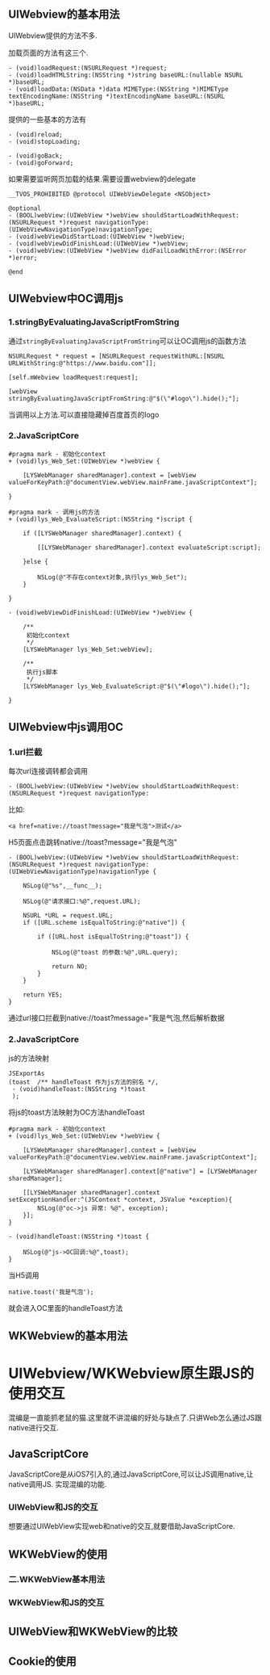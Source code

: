 ## UIWebview的基本用法

UIWebview提供的方法不多.

加载页面的方法有这三个.

```
- (void)loadRequest:(NSURLRequest *)request;
- (void)loadHTMLString:(NSString *)string baseURL:(nullable NSURL *)baseURL;
- (void)loadData:(NSData *)data MIMEType:(NSString *)MIMEType textEncodingName:(NSString *)textEncodingName baseURL:(NSURL *)baseURL;
```

提供的一些基本的方法有

```
- (void)reload;
- (void)stopLoading;

- (void)goBack;
- (void)goForward;
```

如果需要监听网页加载的结果.需要设置webview的delegate

```
__TVOS_PROHIBITED @protocol UIWebViewDelegate <NSObject>

@optional
- (BOOL)webView:(UIWebView *)webView shouldStartLoadWithRequest:(NSURLRequest *)request navigationType:(UIWebViewNavigationType)navigationType;
- (void)webViewDidStartLoad:(UIWebView *)webView;
- (void)webViewDidFinishLoad:(UIWebView *)webView;
- (void)webView:(UIWebView *)webView didFailLoadWithError:(NSError *)error;

@end
```

## UIWebview中OC调用js

### 1.stringByEvaluatingJavaScriptFromString

通过`stringByEvaluatingJavaScriptFromString`可以让OC调用js的函数方法

```
NSURLRequest * request = [NSURLRequest requestWithURL:[NSURL URLWithString:@"https://www.baidu.com"]];
    
[self.mWebview loadRequest:request];
```

```
[webView stringByEvaluatingJavaScriptFromString:@"$(\"#logo\").hide();"];
```

当调用以上方法.可以直接隐藏掉百度首页的logo

### 2.JavaScriptCore


```
#pragma mark - 初始化context
+ (void)lys_Web_Set:(UIWebView *)webView {
    
    [LYSWebManager sharedManager].context = [webView valueForKeyPath:@"documentView.webView.mainFrame.javaScriptContext"];
    
}

#pragma mark - 调用js的方法
+ (void)lys_Web_EvaluateScript:(NSString *)script {
    
    if ([LYSWebManager sharedManager].context) {
        
        [[LYSWebManager sharedManager].context evaluateScript:script];
        
    }else {
        
        NSLog(@"不存在context对象,执行lys_Web_Set");
    }
    
}
```

```
- (void)webViewDidFinishLoad:(UIWebView *)webView {
    
    /**
     初始化context
     */
    [LYSWebManager lys_Web_Set:webView];
    
    /**
     执行js脚本
     */
    [LYSWebManager lys_Web_EvaluateScript:@"$(\"#logo\").hide();"];
    
}
```

## UIWebview中js调用OC

### 1.url拦截

每次url连接调转都会调用

```
- (BOOL)webView:(UIWebView *)webView shouldStartLoadWithRequest:(NSURLRequest *)request navigationType:
```

比如:

```
<a href=native://toast?message="我是气泡">测试</a>
```

H5页面点击跳转native://toast?message="我是气泡"


```
- (BOOL)webView:(UIWebView *)webView shouldStartLoadWithRequest:(NSURLRequest *)request navigationType:(UIWebViewNavigationType)navigationType {
    
    NSLog(@"%s",__func__);
    
    NSLog(@"请求接口:%@",request.URL);
 
    NSURL *URL = request.URL;
    if ([URL.scheme isEqualToString:@"native"]) {
        
        if ([URL.host isEqualToString:@"toast"]) {
            
            NSLog(@"toast 的参数:%@",URL.query);
            
            return NO;
        }
    }
    
    return YES;
}
```

通过url接口拦截到native://toast?message="我是气泡,然后解析数据

### 2.JavaScriptCore

js的方法映射

```
JSExportAs
(toast  /** handleToast 作为js方法的别名 */,
 - (void)handleToast:(NSString *)toast
 );
```
将js的toast方法映射为OC方法handleToast


```
#pragma mark - 初始化context
+ (void)lys_Web_Set:(UIWebView *)webView {
    
    [LYSWebManager sharedManager].context = [webView valueForKeyPath:@"documentView.webView.mainFrame.javaScriptContext"];
    
    [LYSWebManager sharedManager].context[@"native"] = [LYSWebManager sharedManager];
    
    [[LYSWebManager sharedManager].context setExceptionHandler:^(JSContext *context, JSValue *exception){
        NSLog(@"oc->js 异常: %@", exception);
    }];
}
```

```
- (void)handleToast:(NSString *)toast {
    
    NSLog(@"js->OC回调:%@",toast);
}
```

当H5调用

```
native.toast('我是气泡');
```

就会进入OC里面的handleToast方法


## WKWebview的基本用法










# UIWebview/WKWebview原生跟JS的使用交互

混编是一直能抓老鼠的猫.这里就不讲混编的好处与缺点了.只讲Web怎么通过JS跟native进行交互.





## JavaScriptCore

JavaScriptCore是从iOS7引入的,通过JavaScriptCore,可以让JS调用native,让native调用JS. 实现混编的功能. 

### UIWebView和JS的交互

想要通过UIWebView实现web和native的交互,就要借助JavaScriptCore. 

## WKWebView的使用

### 二.WKWebView基本用法

### WKWebView和JS的交互

## UIWebView和WKWebView的比较

## Cookie的使用



